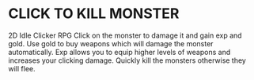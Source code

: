 # CLICK TO KILL MONSTER
 2D Idle Clicker RPG
 Click on the monster to damage it and gain exp and gold.
 Use gold to buy weapons which will damage the monster automatically.
 Exp allows you to equip higher levels of weapons and increases your clicking damage.
 Quickly kill the monsters otherwise they will flee.
